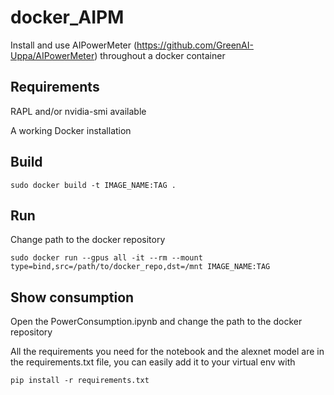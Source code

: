 # docker_AIPM
Install and use AIPowerMeter (https://github.com/GreenAI-Uppa/AIPowerMeter) throughout a docker container

## Requirements
RAPL and/or nvidia-smi available

A working Docker installation

## Build

```
sudo docker build -t IMAGE_NAME:TAG .
```

## Run

Change path to the docker repository

```
sudo docker run --gpus all -it --rm --mount type=bind,src=/path/to/docker_repo,dst=/mnt IMAGE_NAME:TAG
```

## Show consumption

Open the PowerConsumption.ipynb and change the path to the docker repository

All the requirements you need for the notebook and the alexnet model are in the requirements.txt file, you can easily add it to your virtual env with
```
pip install -r requirements.txt
```
